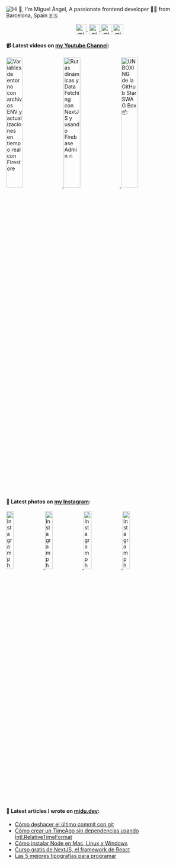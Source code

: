 ![Hi 👋, I'm Miguel Ángel, A passionate frontend developer 👨‍💻 from Barcelona, Spain 🇪🇸](https://user-images.githubusercontent.com/1561955/87921826-64412300-ca7b-11ea-82b3-944145ae77fa.png)

<p align="center">
   <a href="https://youtube.com/midudev" target="blank" style='margin-right:4px'>
    <img align="center" src="https://cdn.jsdelivr.net/npm/simple-icons@3.0.1/icons/youtube.svg" alt="midudev" height="28px" width="28px" />
  </a>
  <a href="https://twitter.com/midudev" target="blank">
    <img align="center" src="https://cdn.jsdelivr.net/npm/simple-icons@3.0.1/icons/twitter.svg" alt="midudev" height="28px" width="28px" />
  </a>
  <a href="https://fb.com/midudev.frontend" target="blank">
    <img align="center" src="https://cdn.jsdelivr.net/npm/simple-icons@3.0.1/icons/facebook.svg" alt="midudev.frontend" height="28px" width="28px" />
  </a>
  <a href="https://instagram.com/midu.dev" target="blank">
    <img align="center" src="https://cdn.jsdelivr.net/npm/simple-icons@3.0.1/icons/instagram.svg" alt="midu.dev" height="28px" width="28px" />
  </a>
</p>

#### 📹 Latest videos on [my Youtube Channel](https://youtube.com/midudev):

<a href='https://youtu.be/8ZA2p1SBssk' target='_blank'>
  <img width='30%' src='https://img.youtube.com/vi/8ZA2p1SBssk/mqdefault.jpg' alt='Variables de entorno con archivos ENV y actualizaciones en tiempo real con Firestore' />
</a>
<a href='https://youtu.be/i16PlS9aTJU' target='_blank'>
  <img width='30%' src='https://img.youtube.com/vi/i16PlS9aTJU/mqdefault.jpg' alt='Rutas dinámicas y Data Fetching con NextJS y usando Firebase Admin 🔥' />
</a>
<a href='https://youtu.be/JEUGiiMT4A0' target='_blank'>
  <img width='30%' src='https://img.youtube.com/vi/JEUGiiMT4A0/mqdefault.jpg' alt='UNBOXING de la GitHub Star SWAG Box 📦' />
</a>

#### 📸 Latest photos on [my Instagram](https://instagram.com/midu.dev):

<a href='https://www.instagram.com/p/CHlOTx9pwoI/' target='_blank'>
  <img width='20%' src='https://scontent-iad3-1.cdninstagram.com/v/t51.2885-15/sh0.08/e35/s640x640/125214354_3529512210420004_2485471951413765176_n.jpg?_nc_ht=scontent-iad3-1.cdninstagram.com&_nc_cat=104&_nc_ohc=sLKtQ2d897QAX-SZZOc&tp=1&oh=e14b2c6137086cd8206fe1d68185c8f2&oe=5FE2C3EA' alt='Instagram photo' />
</a>
<a href='https://www.instagram.com/p/CHih28qHe2T/' target='_blank'>
  <img width='20%' src='https://scontent-iad3-1.cdninstagram.com/v/t51.2885-15/sh0.08/e35/s640x640/125133324_3385443908219013_3942504217785179299_n.jpg?_nc_ht=scontent-iad3-1.cdninstagram.com&_nc_cat=109&_nc_ohc=QvKwxyqjl4wAX-suK06&tp=1&oh=f183438fa3040a9f402ab459bdcd8f58&oe=5FE2CB84' alt='Instagram photo' />
</a>
<a href='https://www.instagram.com/p/CFAEGgYlqB0/' target='_blank'>
  <img width='20%' src='https://scontent-iad3-1.cdninstagram.com/v/t51.2885-15/sh0.08/e35/c180.0.1080.1080a/s640x640/119055952_654438821844722_1079671123931764105_n.jpg?_nc_ht=scontent-iad3-1.cdninstagram.com&_nc_cat=102&_nc_ohc=OpxIE5Ty3R0AX9PuV6d&tp=1&oh=0c109219671ecd689548819cb743428e&oe=5FE267FB' alt='Instagram photo' />
</a>
<a href='https://www.instagram.com/p/CE1vaTKlrUx/' target='_blank'>
  <img width='20%' src='https://scontent-iad3-1.cdninstagram.com/v/t51.2885-15/sh0.08/e35/s640x640/118825164_139354151200059_8112974542615846649_n.jpg?_nc_ht=scontent-iad3-1.cdninstagram.com&_nc_cat=103&_nc_ohc=msP5pxUX63EAX8uXepU&tp=1&oh=4afddadbc763821a6b2006a289a7ffde&oe=5FE14325' alt='Instagram photo' />
</a>

#### 📝 Latest articles I wrote on [midu.dev](https://midu.dev):
- [Cómo deshacer el último commit con git](https://midu.dev/como-deshacer-el-ultimo-commit-git/)
- [Cómo crear un TimeAgo sin dependencias usando Intl.RelativeTimeFormat](https://midu.dev/como-crear-un-time-ago-sin-dependencias-intl-relativeformat/)
- [Cómo instalar Node en Mac, Linux y Windows](https://midu.dev/como-instalar-node-en-mac-y-windows/)
- [Curso gratis de NextJS, el framework de React](https://midu.dev/curso-gratis-next-js-framework-de-react-2020/)
- [Las 5 mejores tipografías para programar](https://midu.dev/las-mejores-tipografias-para-programar/)